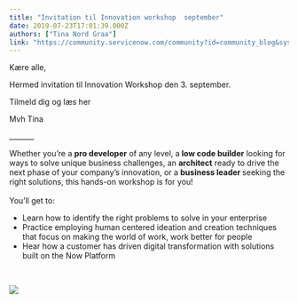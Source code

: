 ```yaml
---
title: "Invitation til Innovation workshop  september"
date: 2019-07-23T17:01:39.000Z
authors: ["Tina Nord Graa"]
link: "https://community.servicenow.com/community?id=community_blog&sys_id=2b65733d1b3ebb40fff162c4bd4bcb1f"
---
```

<p>Kære alle,</p>
<p>Hermed invitation til Innovation Workshop den 3. september.</p>
<p>Tilmeld dig og læs her</p>
<p>Mvh Tina</p>
<p>_______</p>
<p>Whether you’re a <strong>pro developer</strong> of any level, a<strong> low code builder</strong> looking for ways to solve unique business challenges, an <strong>architect</strong> ready to drive the next phase of your company’s innovation, or a <strong>business leader </strong>seeking the right solutions, this hands-on workshop is for you!<br /><br />You’ll get to:</p>
<ul><li>Learn how to identify the right problems to solve in your enterprise</li><li>Practice employing human centered ideation and creation techniques that focus on making the world of work, work better for people</li><li>Hear how a customer has driven digital transformation with solutions built on the Now Platform</li></ul>
<p> </p>
<p><img src="https://community.servicenow.com/4ed4ff711b3ebb40fff162c4bd4bcb9c.iix" /></p>